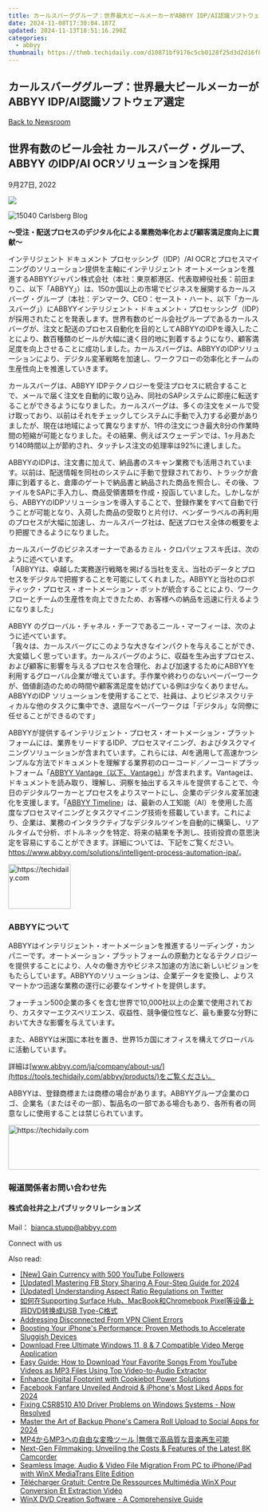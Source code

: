 ```yaml
---
title: カールスバーググループ：世界最大ビールメーカーがABBYY IDP/AI認識ソフトウェア選定
date: 2024-11-08T17:30:04.187Z
updated: 2024-11-13T18:51:16.290Z
categories:
  - abbyy
thumbnail: https://thmb.techidaily.com/d10871bf9176c5cb0128f25d3d2d16f8b628e764cfef6c9d047807d2b22fa28f.jpg
---
```


## カールスバーググループ：世界最大ビールメーカーがABBYY IDP/AI認識ソフトウェア選定

[Back to Newsroom](https://tools.techidaily.com/abbyy/products/)

## 世界有数のビール会社 カールスバーグ・グループ、 ABBYY のIDP/AI OCRソリューションを採用

9月27日, 2022

![](https://content.abbyy.com/-/media/project/abbyy/abbyy/branchtemplates/shutterstock_1272462163_1296-x-729.jpg?h=729&iar=0&w=1296)

![15040 Carlsberg Blog](https://static1.abbyy.com/abbyycommedia/35962/15040_carlsberg_blog.png) 

**～受注・配送プロセスのデジタル化による業務効率化および顧客満足度向上に貢献～**

インテリジェント ドキュメント プロセッシング（IDP）/AI OCRとプロセスマイニングのソリューション提供を主軸にインテリジェント オートメーションを推進するABBYYジャパン株式会社（本社：東京都港区、代表取締役社長：前田まりこ、以下「ABBYY」）は、150か国以上の市場でビジネスを展開するカールスバーグ・グループ（本社：デンマーク、CEO：セースト・ハート、以下「カールスバーグ」）にABBYYインテリジェント・ドキュメント・プロセッシング（IDP）が採用されたことを発表します。世界有数のビール会社グループであるカールスバーグが、注文と配送のプロセス自動化を目的としてABBYYのIDPを導入したことにより、数百種類のビールが大幅に速く目的地に到着するようになり、顧客満足度を向上させることに成功しました。カールスバーグは、ABBYYのIDPソリューションにより、デジタル変革戦略を加速し、ワークフローの効率化とチームの生産性向上を推進していきます。

カールスバーグは、ABBYY IDPテクノロジーを受注プロセスに統合することで、メールで届く注文を自動的に取り込み、同社のSAPシステムに即座に転送することができるようになりました。カールスバーグは、多くの注文をメールで受け取っており、以前はそれをチェックしてシステムに手動で入力する必要がありましたが、現在は地域によって異なりますが、1件の注文につき最大8分の作業時間の短縮が可能となりました。その結果、例えばスウェーデンでは、1ヶ月あたり140時間以上が節約され、タッチレス注文の処理率は92%に達しました。

ABBYYのIDPは、注文書に加えて、納品書のスキャン業務でも活用されています。以前は、配送情報を同社のシステムに手動で登録されており、トラックが倉庫に到着すると、倉庫のゲートで納品書と納品された商品を照合し、その後、ファイルをSAPに手入力し、商品受領書類を作成・投函していました。しかしながら、ABBYYのIDPソリューションを導入することで、登録作業をすべて自動で行うことが可能となり、入荷した商品の受取りと片付け、ベンダーラベルの再利用のプロセスが大幅に加速し、カールスバーグ社は、配送プロセス全体の概要をより把握できるようになりました。

カールスバーグのビジネスオーナーであるカミル・クロパツェフスキ氏は、次のように述べています。  
「ABBYYは、卓越した実務遂行戦略を掲げる当社を支え、当社のデータとプロセスをデジタルで把握することを可能にしてくれました。ABBYYと当社のロボティック・プロセス・オートメーション・ボットが統合することにより、ワークフローとチームの生産性を向上できたため、お客様への納品を迅速に行えるようになりました」

ABBYY のグローバル・チャネル・チーフであるニール・マーフィーは、次のように述べています。  
「我々は、カールスバーグにこのような大きなインパクトを与えることができ、大変嬉しく思っています。カールスバーグのように、収益を生み出すプロセス、および顧客に影響を与えるプロセスを合理化、および加速するためにABBYYを利用するグローバル企業が増えています。手作業や終わりのないペーパーワークが、価値創造のための時間や顧客満足度を妨げている例は少なくありません。ABBYYのIDP ソリューションを使用することで、社員は、よりビジネスクリティカルな他のタスクに集中でき、退屈なペーパーワークは「デジタル」な同僚に任せることができるのです」 

ABBYYが提供するインテリジェント・プロセス・オートメーション・プラットフォームには、業界をリードするIDP、プロセスマイニング、およびタスクマイニングソリューションが含まれています。これらには、AIを適用して高速かつシンプルな方法でドキュメントを理解する業界初のローコード／ノーコードプラットフォーム「[ABBYY Vantage（以下、Vantage）](https://tools.techidaily.com/abbyy/products/)」が含まれます。Vantageは、ドキュメントを読み取り、理解し、洞察を抽出するスキルを提供することで、今日のデジタルワーカーとプロセスをよりスマートにし、企業のデジタル変革加速化を支援します。「[ABBYY Timeline](https://tools.techidaily.com/abbyy/products/)」は、最新の人工知能（AI）を使用した高度なプロセスマイニングとタスクマイニング技術を搭載しています。これにより、企業は、業務のインタラクティブなデジタルツインを自動的に構築し、リアルタイムで分析、ボトルネックを特定、将来の結果を予測し、技術投資の意思決定を容易にすることができます。詳細については、下記をご覧ください。<https://www.abbyy.com/solutions/intelligent-process-automation-ipa/>。

<!-- affiliate ads begin -->
<a href="https://aligracehair.sjv.io/c/5597632/2135395/19272" target="_top" id="2135395">
  <img src="//a.impactradius-go.com/display-ad/19272-2135395" border="0" alt="https://techidaily.com" width="125" height="90"/>
</a>
<img height="0" width="0" src="https://aligracehair.sjv.io/i/5597632/2135395/19272" style="position:absolute;visibility:hidden;" border="0" />
<!-- affiliate ads end -->

### ABBYYについて

ABBYYはインテリジェント・オートメーションを推進するリーディング・カンパニーです。オートメーション・プラットフォームの原動力となるテクノロジーを提供することにより、人々の働き方やビジネス加速の方法に新しいビジョンをもたらしています。ABBYYのソリューションは、企業データを変換し、よりスマートかつ迅速な業務の遂行に必要なインサイトを提供します。 

フォーチュン500企業の多くを含む世界で10,000社以上の企業で使用されており、カスタマーエクスペリエンス、収益性、競争優位性など、最も重要な分野において大きな影響を与えています。

また、ABBYYは米国に本社を置き、世界15カ国にオフィスを構えてグローバルに活動しています。

詳細は[www.abbyy.com/ja/company/about-us/](https://tools.techidaily.com/abbyy/products/)をご覧ください。

ABBYYは、登録商標または商標の場合があります。ABBYYグループ企業のロゴ、企業名（またはその一部）、製品名の一部である場合もあり、各所有者の同意なしに使用することは禁じられています。

<!-- affiliate ads begin -->
<a href="https://aligracehair.sjv.io/c/5597632/2012406/19272" target="_top" id="2012406">
  <img src="//a.impactradius-go.com/display-ad/19272-2012406" border="0" alt="https://techidaily.com" width="728" height="90"/>
</a>
<img height="0" width="0" src="https://aligracehair.sjv.io/i/5597632/2012406/19272" style="position:absolute;visibility:hidden;" border="0" />
<!-- affiliate ads end -->

### 報道関係者お問い合わせ先

#### 株式会社井之上パブリックリレーションズ 

Mail： [bianca.stupp@abbyy.com](https://tools.techidaily.com/abbyy/products/)

  
Connect with us

<ins class="adsbygoogle"
     style="display:block"
     data-ad-format="autorelaxed"
     data-ad-client="ca-pub-7571918770474297"
     data-ad-slot="1223367746"></ins>

<ins class="adsbygoogle"
     style="display:block"
     data-ad-client="ca-pub-7571918770474297"
     data-ad-slot="8358498916"
     data-ad-format="auto"
     data-full-width-responsive="true"></ins>

<span class="atpl-alsoreadstyle">Also read:</span>
<div><ul>
<li><a href="https://youtube-data.techidaily.com/ain-currency-with-500-youtube-followers/"><u>[New] Gain Currency with 500 YouTube Followers</u></a></li>
<li><a href="https://facebook-clips.techidaily.com/updated-mastering-fb-story-sharing-a-four-step-guide-for-2024/"><u>[Updated] Mastering FB Story Sharing A Four-Step Guide for 2024</u></a></li>
<li><a href="https://twitter-videos.techidaily.com/updated-understanding-aspect-ratio-regulations-on-twitter/"><u>[Updated] Understanding Aspect Ratio Regulations on Twitter</u></a></li>
<li><a href="https://discover-alternatives.techidaily.com/supporting-surface-hubmacbookchromebook-pixeldvdusb-type-c/"><u>如何在Supporting Surface Hub、MacBook和Chromebook Pixel等设备上将DVD转换成USB Type-C格式</u></a></li>
<li><a href="https://win11.techidaily.com/addressing-disconnected-from-vpn-client-errors/"><u>Addressing Disconnected From VPN Client Errors</u></a></li>
<li><a href="https://discover-alternatives.techidaily.com/boosting-your-iphones-performance-proven-methods-to-accelerate-sluggish-devices/"><u>Boosting Your iPhone's Performance: Proven Methods to Accelerate Sluggish Devices</u></a></li>
<li><a href="https://discover-alternatives.techidaily.com/download-free-ultimate-windows-11-8-and-7-compatible-video-merge-application/"><u>Download Free Ultimate Windows 11, 8 & 7 Compatible Video Merge Application</u></a></li>
<li><a href="https://solve-news.techidaily.com/easy-guide-how-to-download-your-favorite-songs-from-youtube-videos-as-mp3-files-using-top-video-to-audio-extractor/"><u>Easy Guide: How to Download Your Favorite Songs From YouTube Videos as MP3 Files Using Top Video-to-Audio Extractor</u></a></li>
<li><a href="https://discover-best.techidaily.com/enhance-digital-footprint-with-cookiebot-power-solutions/"><u>Enhance Digital Footprint with Cookiebot Power Solutions</u></a></li>
<li><a href="https://facebook-clips.techidaily.com/facebook-fanfare-unveiled-android-and-iphones-most-liked-apps-for-2024/"><u>Facebook Fanfare Unveiled Android & iPhone's Most Liked Apps for 2024</u></a></li>
<li><a href="https://win-dash.techidaily.com/fixing-csr8510-a10-driver-problems-on-windows-systems-now-resolved/"><u>Fixing CSR8510 A10 Driver Problems on Windows Systems - Now Resolved</u></a></li>
<li><a href="https://snapchat-videos.techidaily.com/master-the-art-of-backup-phones-camera-roll-upload-to-social-apps-for-2024/"><u>Master the Art of Backup Phone's Camera Roll Upload to Social Apps for 2024</u></a></li>
<li><a href="https://discover-alternatives.techidaily.com/1725285310940-mp4mp3/"><u>MP4からMP3への自由な変換ツール |無償で高品質な音楽再生可能</u></a></li>
<li><a href="https://discover-alternatives.techidaily.com/next-gen-filmmaking-unveiling-the-costs-and-features-of-the-latest-8k-camcorder/"><u>Next-Gen Filmmaking: Unveiling the Costs & Features of the Latest 8K Camcorder</u></a></li>
<li><a href="https://discover-alternatives.techidaily.com/seamless-image-audio-and-video-file-migration-from-pc-to-iphoneipad-with-winx-mediatrans-elite-edition/"><u>Seamless Image, Audio & Video File Migration From PC to iPhone/iPad with WinX MediaTrans Elite Edition</u></a></li>
<li><a href="https://discover-alternatives.techidaily.com/telecharger-gratuit-centre-de-ressources-multimedia-winx-pour-conversion-et-extraction-video/"><u>Télécharger Gratuit: Centre De Ressources Multimédia WinX Pour Conversion Et Extraction Vidéo</u></a></li>
<li><a href="https://discover-alternatives.techidaily.com/winx-dvd-creation-software-a-comprehensive-guide/"><u>WinX DVD Creation Software - A Comprehensive Guide</u></a></li>
</ul></div>


